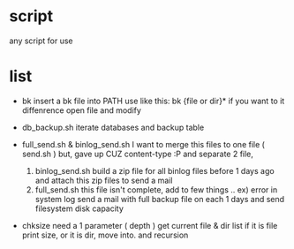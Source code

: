 # script
any script for use

# list
* bk
insert a bk file into PATH
use like this: bk {file or dir}*
if you want to it diffenrence open file and modify
  
* db_backup.sh
iterate databases and backup table

* full_send.sh & binlog_send.sh
I want to merge this files to one file ( send.sh )
but, gave up CUZ content-type :P  and separate 2 file, 
  1. binlog_send.sh
  build a zip file for all binlog files before 1 days ago
  and attach this zip files to send a mail
  2. full_send.sh
  this file isn't complete, add to few things .. ex) error in system log
  send a mail with full backup file on each 1 days and send filesystem disk capacity
  
* chksize
need a 1 parameter ( depth )
get current file & dir list
if it is file print size, or it is dir, move into. and recursion

